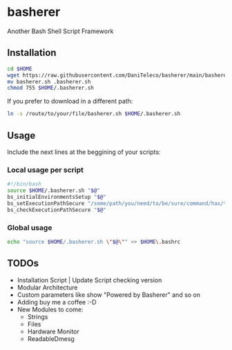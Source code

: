 # basherer
Another Bash Shell Script Framework

## Installation

```bash
cd $HOME
wget https://raw.githubusercontent.com/DaniTeleco/basherer/main/basherer.sh
mv basherer.sh .basherer.sh
chmod 755 $HOME/.basherer.sh
```
If you prefer to download in a different path:

```bash
ln -s /route/to/your/file/basherer.sh $HOME/.basherer.sh
```

## Usage
Include the next lines at the beggining of your scripts:

### Local usage per script
```bash
#!/bin/bash
source $HOME/.basherer.sh "$@"
bs_initialEnvironmentsSetup "$@"                    					# [Optional]
bs_setExecutionPathSecure "/some/path/you/need/to/be/sure/command/has/to/be/executed/in"	# [Optional]
bs_checkExecutionPathSecure "$@"                    					# [Optional]
```

### Global usage

```bash
echo "source $HOME/.basherer.sh \"$@\"" >> $HOME\.bashrc
```

## TODOs

* Installation Script | Update Script checking version
* Modular Architecture
* Custom parameters like show "Powered by Basherer" and so on
* Adding buy me a coffee :-D
* New Modules to come:
  * Strings
  * Files
  * Hardware Monitor
  * ReadableDmesg
